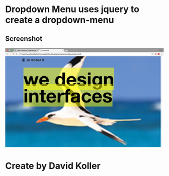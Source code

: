 Dropdown Menu uses jquery to create a dropdown-menu
==========================================================================


## Screenshot
![screenshot](https://github.com/kolldavi/Web-Development/blob/master/dropdownMenu/ScreenShotDropdownMenu.png)


Create by David Koller
=======================
